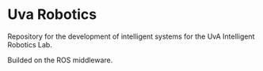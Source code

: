 # Uva Robotics
Repository for the development of intelligent systems for the UvA Intelligent Robotics Lab.

Builded on the ROS middleware.
